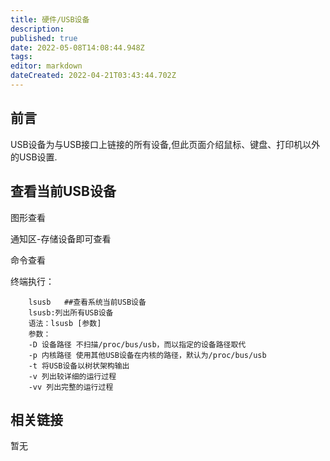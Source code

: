 ```yaml
---
title: 硬件/USB设备
description: 
published: true
date: 2022-05-08T14:08:44.948Z
tags: 
editor: markdown
dateCreated: 2022-04-21T03:43:44.702Z
---
```


## 前言
USB设备为与USB接口上链接的所有设备,但此页面介绍鼠标、键盘、打印机以外的USB设置.
## 查看当前USB设备
图形查看

通知区-存储设备即可查看


命令查看

终端执行：
```
    lsusb   ##查看系统当前USB设备
    lsusb:列出所有USB设备
    语法：lsusb [参数]
    参数：
    -D 设备路径 不扫描/proc/bus/usb，而以指定的设备路径取代
    -p 内核路径 使用其他USB设备在内核的路径，默认为/proc/bus/usb
    -t 将USB设备以树状架构输出
    -v 列出较详细的运行过程
    -vv 列出完整的运行过程
```
## 相关链接
暂无